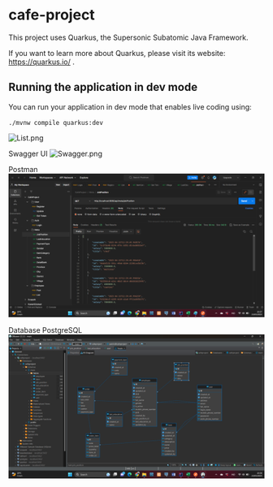 # cafe-project

This project uses Quarkus, the Supersonic Subatomic Java Framework.

If you want to learn more about Quarkus, please visit its website: https://quarkus.io/ .

## Running the application in dev mode

You can run your application in dev mode that enables live coding using:
```shell script
./mvnw compile quarkus:dev
```
![List.png](..%2F..%2FVideos%2FList.png)
    
Swagger UI
![Swagger.png](..%2F..%2FVideos%2FSwagger.png)

Postman
![img.png](img.png)

Database PostgreSQL
![img_1.png](img_1.png)
